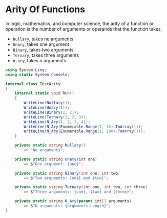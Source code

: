# Arity Of Functions #

In logic, mathematics, and computer science, the arity of a function or operation
is the number of arguments or operands that the function takes,

- `Nullary`, takes no arguments
- `Unary`, takes one argument
- `Binary`, takes two arguments
- `Ternary`, takes three arguments
- `n-ary`, takes *n* arguments

```csharp
using System.Linq;
using static System.Console;

internal class TestArity
{
    internal static void Run()
    {
        WriteLine(Nullary());
        WriteLine(Unary(1));
        WriteLine(Binary(1, 2));
        WriteLine(Ternary(1, 2, 3));
        WriteLine(N_Ary(1, 2, 3, 4));
        WriteLine(N_Ary(Enumerable.Range(1, 16).ToArray()));
        WriteLine(N_Ary(Enumerable.Range(1, 100).ToArray()));
    }

    private static string Nullary()
        => "No arguments";

    private static string Unary(int one)
        => $"One argument: {one}";

    private static string Binary(int one, int two)
        => $"Two arguments: {one} and {two}";

    private static string Ternary(int one, int two, int three)
        => $"Three arguments: {one}, {two} and {three}";

    private static string N_Ary(params int[] arguments)
        => $"N arguments: {arguments.Length}";
}
```
